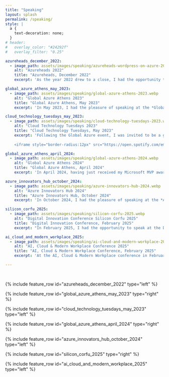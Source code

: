 ```yaml
---
title: "Speaking"
layout: splash
permalink: /speaking/
style: |
  a {
    text-decoration: none;
  }
# header:
#   overlay_color: "#24292f"
#   overlay_filter: "0.25"

azureheads_december_2022:
  - image_path: assets/images/speaking/azureheads-wordpress-on-azure-2022.webp
    alt: "Azureheads 2022"
    title: "Azureheads, December 2022"
    excerpt: 'As the year 2022 drew to a close, I had the opportunity to be a first-time speaker at an Azureheads meetup. During my presentation, I focused on showcasing how someone can host, monitor, and test a WordPress site by utilizing Azure, Bicep, and GitHub. The repository mentioned can be found [here](https://github.com/christosgalano/WordPress-on-Azure).'

global_azure_athens_may_2023:
  - image_path: assets/images/speaking/global-azure-athens-2023.webp
    alt: "Global Azure Athens 2023"
    title: "Global Azure Athens, May 2023"
    excerpt: 'In May 2023, I had the pleasure of speaking at the *Global Azure Athens* event. As a DevOps engineer, I addressed why and how we should embrace and integrate the development flow into cloud operations. It was an enriching experience connecting with professionals who share a passion for cloud computing, devops, and cutting-edge technologies in general. Here you can find the [presentation](/assets/files/global-azure-athens-2023.pdf) and the corresponding [repository](https://github.com/christosgalano/devops-with-github-example).'

cloud_technology_tuesdays_may_2023:
  - image_path: assets/images/speaking/cloud-technology-tuesdays-2023.webp
    alt: "Cloud Technology Tuesdays 2023"
    title: "Cloud Technology Tuesdays, May 2023"
    excerpt: 'Following the Global Azure event, I was invited to be a guest on [George](https://www.linkedin.com/in/george-markou-06111617/) and [Dimitris](https://www.linkedin.com/in/dpantaz/) podcast, where we discussed a variety of topics related to DevOps, GitHub, and the cloud. The podcast on Spotify is included below, and the YouTube link is [here](https://www.youtube.com/watch?v=M5ikc3l7-4E).
    
    <iframe style="border-radius:12px" src="https://open.spotify.com/embed/episode/0CqlTSpPVeEJSFGbZvp44k?utm_source=generator&theme=0" width="100%" height="50%" frameBorder="0" allowfullscreen="" allow="autoplay; clipboard-write; encrypted-media; fullscreen; picture-in-picture" loading="lazy"></iframe>'

global_azure_athens_april_2024:
  - image_path: assets/images/speaking/global-azure-athens-2024.webp
    alt: "Global Azure Athens 2024"
    title: "Global Azure Athens, April 2024"
    excerpt: 'In April 2024, having just received my Microsoft MVP award in the Azure Infrastructure as Code and DevOps categories, I had the pleasure of speaking at the *Global Azure Athens* event. The focus was on scaling Terraform configurations to address the evolving needs of expanding organizations. Attendees gained insights into overcoming the challenges of monolithic setups, embracing modularization on various stages and scopes, and implementing streamlined methodologies for code development, testing, and deployment. It was a rewarding session, fostering discussions on architecting resilient infrastructures tailored to the demands of modern cloud environments. The presentation can be found [here](/assets/files/global-azure-athens-2024.pdf).'

azure_innovators_hub_october_2024:
  - image_path: assets/images/speaking/azure-innovators-hub-2024.webp
    alt: "Azure Innovators Hub 2024"
    title: "Azure Innovators Hub, October 2024"
    excerpt: 'In October 2024, I had the pleasure of speaking at the *Azure Innovators Hub* event. This talk addressed the concept of policy-driven governance, focusing on how the Open Policy Agent (OPA) ensures that infrastructure code complies with organizational standards, security good practices, and regulatory requirements. The presentation can be found [here](/assets/files/policy-driven-governance-for-infrastructure-code-2024.pptx).'

silicon_corfu_2025:
  - image_path: assets/images/speaking/silicon-corfu-2025.webp
    alt: "Digital Innovation Conference Silicon Corfu 2025"
    title: "Digital Innovation Conference, February 2025"
    excerpt: "In February 2025, I had the opportunity to speak at the Digital Innovation Conference in Corfu. My session, DevOps with GitHub, explored how GitHub's DevOps capabilities can streamline application development, focusing on CI/CD pipelines, automated security scans, and dependency management using tools like GitHub Actions and Dependabot. Here you can find the [presentation](/assets/files/silicon-devops-with-github-2025.pdf) and the corresponding [repository](https://github.com/christosgalano/devops-with-github-example)."

ai_cloud_and_modern_workplace_2025:
  - image_path: assets/images/speaking/ai-cloud-and-modern-workplace-2025.webp
    alt: "AI, Cloud & Modern Workplace Conference 2025"
    title: "AI, Cloud & Modern Workplace Conference, February 2025"
    excerpt: 'At the AI, Cloud & Modern Workplace conference in February 2025, I delivered a session titled *Managing Terraform State in Azure*. The talk tackled the often-overlooked challenge of state management in complex cloud environments. I shared practical strategies for structuring remote state storage, securing access, and enabling scalable collaboration across teams. The session offered actionable guidance on balancing governance with developer autonomy in real-world Azure setups. [Watch it on YouTube](https://www.youtube.com/watch?v=1EvYprjlXrs) or grab the [presentation](/assets/files/ai-cloud-and-modern-workplace-2025.pdf).'

---
```


<br>

{% include feature_row id="azureheads_december_2022" type="left" %}

{% include feature_row id="global_azure_athens_may_2023" type="right" %}

{% include feature_row id="cloud_technology_tuesdays_may_2023" type="left" %}

{% include feature_row id="global_azure_athens_april_2024" type="right" %}

{% include feature_row id="azure_innovators_hub_october_2024" type="left" %}

{% include feature_row id="silicon_corfu_2025" type="right" %}

{% include feature_row id="ai_cloud_and_modern_workplace_2025" type="left" %}
